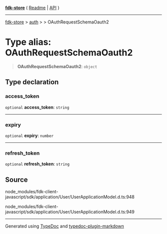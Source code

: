 [**fdk-store**](../../../README.md) ( [Readme](../../../README.md) \| [API](../../../API.md) )

---

[fdk-store](../../../API.md) > [auth](../../README.md) > [<internal>](../README.md) > OAuthRequestSchemaOauth2

# Type alias: OAuthRequestSchemaOauth2

> **OAuthRequestSchemaOauth2**: `object`

## Type declaration

### access_token

`optional` **access_token**: `string`

---

### expiry

`optional` **expiry**: `number`

---

### refresh_token

`optional` **refresh_token**: `string`

## Source

node_modules/fdk-client-javascript/sdk/application/User/UserApplicationModel.d.ts:948

node_modules/fdk-client-javascript/sdk/application/User/UserApplicationModel.d.ts:949

---

Generated using [TypeDoc](https://typedoc.org/) and [typedoc-plugin-markdown](https://www.npmjs.com/package/typedoc-plugin-markdown)
